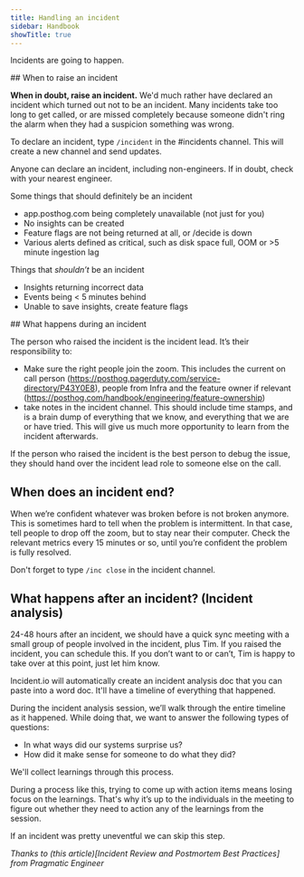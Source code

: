 ```yaml
---
title: Handling an incident
sidebar: Handbook
showTitle: true
---
```


Incidents are going to happen.

## When to raise an incident

**When in doubt, raise an incident.** We'd much rather have declared an incident which turned out not to be an incident. Many incidents take too long to get called, or are missed completely because someone didn't ring the alarm when they had a suspicion something was wrong.

To declare an incident, type `/incident` in the #incidents channel. This will create a new channel and send updates.

Anyone can declare an incident, including non-engineers. If in doubt, check with your nearest engineer.

Some things that should definitely be an incident
- app.posthog.com being completely unavailable (not just for you)
- No insights can be created
- Feature flags are not being returned at all, or /decide is down
- Various alerts defined as critical, such as disk space full, OOM or >5 minute ingestion lag

Things that _shouldn’t_ be an incident
- Insights returning incorrect data
- Events being < 5 minutes behind
- Unable to save insights, create feature flags

## What happens during an incident

The person who raised the incident is the incident lead. It’s their responsibility to:
- Make sure the right people join the zoom. This includes the current on call person (https://posthog.pagerduty.com/service-directory/P43Y0E8), people from Infra and the feature owner if relevant (https://posthog.com/handbook/engineering/feature-ownership)
- take notes in the incident channel. This should include time stamps, and is a brain dump of everything that we know, and everything that we are or have tried. This will give us much more opportunity to learn from the incident afterwards.

If the person who raised the incident is the best person to debug the issue, they should hand over the incident lead role to someone else on the call.

## When does an incident end?

When we’re confident whatever was broken before is not broken anymore. This is sometimes hard to tell when the problem is intermittent. In that case, tell people to drop off the zoom, but to stay near their computer. Check the relevant metrics every 15 minutes or so, until you’re confident the problem is fully resolved. 

Don't forget to type `/inc close` in the incident channel.

## What happens after an incident? (Incident analysis)

24-48 hours after an incident, we should have a quick sync meeting with a small group of people involved in the incident, plus Tim. If you raised the incident, you can schedule this. If you don’t want to or can’t, Tim is happy to take over at this point, just let him know.

Incident.io will automatically create an incident analysis doc that you can paste into a word doc. It'll have a timeline of everything that happened.

During the incident analysis session, we’ll walk through the entire timeline as it happened. While doing that, we want to answer the following types of questions:
- In what ways did our systems surprise us?
- How did it make sense for someone to do what they did?

We'll collect learnings through this process.

During a process like this, trying to come up with action items means losing focus on the learnings. That's why it’s up to the individuals in the meeting to figure out whether they need to action any of the learnings from the session.

If an incident was pretty uneventful we can skip this step.


_Thanks to (this article)[Incident Review and Postmortem Best Practices] from Pragmatic Engineer_